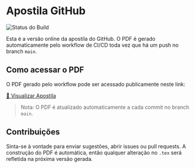 # Apostila GitHub

![Status do Build](https://github.com/ep-aero-ufsm/apostila-github/actions/workflows/latex.yml/badge.svg)

Esta é a versão online da apostila do GitHub. O PDF é gerado automaticamente pelo workflow de CI/CD toda vez que há um push no branch `main`.

## Como acessar o PDF

O PDF gerado pelo workflow pode ser acessado publicamente neste link:

[📄 Visualizar Apostila](https://github.com/ep-aero-ufsm/apostila-github/raw/main/apostila_github.pdf)

> Nota: O PDF é atualizado automaticamente a cada commit no branch `main`.

## Contribuições

Sinta-se à vontade para enviar sugestões, abrir issues ou pull requests. A construção do PDF é automática, então qualquer alteração no `.tex` será refletida na próxima versão gerada.
